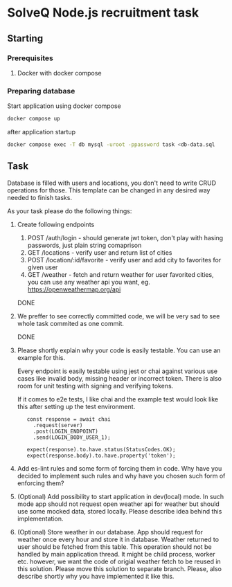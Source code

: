# SolveQ Node.js recruitment task

## Starting

### Prerequisites

1. Docker with docker compose

### Preparing database

Start application using docker compose

```sh
docker compose up
```

after application startup

```sh
docker compose exec -T db mysql -uroot -ppassword task <db-data.sql
```

## Task

Database is filled with users and locations, you don't need to write CRUD operations for those.
This template can be changed in any desired way needed to finish tasks.

As your task please do the following things:

1. Create following endpoints
   1. POST /auth/login - should generate jwt token, don't play with hasing passwords, just plain string comaprison
   2. GET /locations - verify user and return list of cities
   3. POST /location/:id/favorite - verify user and add city to favorites for given user
   4. GET /weather - fetch and return weather for user favorited cities, you can use any weather api you want, eg. https://openweathermap.org/api

   DONE

2. We preffer to see correctly committed code, we will be very sad to see whole task commited as one commit.

   DONE

3. Please shortly explain why your code is easily testable. You can use an example for this.

   Every endpoint is easily testable using jest or chai against various use cases like invalid body, missing header or incorrect token. There is also room for unit testing with signing and verifying tokens.
 
   If it comes to e2e tests, I like chai and the example test would look like this after setting up the test environment.

   ```
      const response = await chai
        .request(server)
        .post(LOGIN_ENDPOINT)
        .send(LOGIN_BODY_USER_1);

      expect(response).to.have.status(StatusCodes.OK);
      expect(response.body).to.have.property('token');
   ```

4. Add es-lint rules and some form of forcing them in code. Why have you decided to implement such rules and why have you chosen such form of enforcing them?
5. (Optional) Add possibility to start application in dev(local) mode. In such mode app should not request open weather api for weather but should use some mocked data, stored locally.
   Please describe idea behind this implementation.
6. (Optional) Store weather in our database. App should request for weather once every hour and store it in database. Weather returned to user should be fetched from this table. This operation should not be handled by main application thread. It might be child process, worker etc. however, we want the code of origial weather fetch to be reused in this solution.
   Please move this solution to separate branch.
   Please, also describe shortly why you have implemented it like this.
